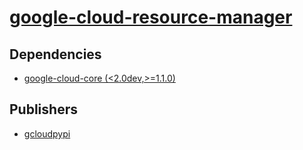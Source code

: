 # [google-cloud-resource-manager](https://pypi.org/project/google-cloud-resource-manager)

## Dependencies
- [google-cloud-core (<2.0dev,>=1.1.0)](packages/g/google-cloud-core.md)



## Publishers
- [gcloudpypi](https://pypi.org/user/gcloudpypi)

